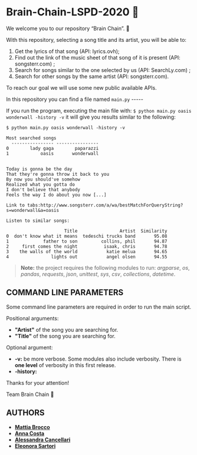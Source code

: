 # Brain-Chain-LSPD-2020 :brain:

We welcome you to our repository “Brain Chain”. :wave:

With this repository, selecting a song title and its artist, you will be able to:
1) Get the lyrics of that song (API: lyrics.ovh);
2) Find out the link of the music sheet of that song of it is present (API: songsterr.com) ;
3) Search for songs similar to the one selected by us (API: SearchLy.com) ;
4) Search for other songs by the same artist (API: songsterr.com).

To reach our goal we will use some new public available APIs.

In this repository you can find a file named ```main.py``` -----

If you run the program, executing the main file with: ```$ python main.py oasis wonderwall -history -v``` it will  give you results similar to the following: 

```
$ python main.py oasis wonderwall -history -v

Most searched songs
  ---------------- ----------------
0        lady gaga        paparazzi
1            oasis       wonderwall


Today is gonna be the day
That they're gonna throw it back to you
By now you should've somehow
Realized what you gotta do
I don't believe that anybody
Feels the way I do about you now [...]

Link to tabs:http://www.songsterr.com/a/wa/bestMatchForQueryString?s=wonderwall&a=oasis

Listen to similar songs:

                      Title                Artist  Similarity
0  don't know what it means  tedeschi trucks band       95.08
1             father to son         collins, phil       94.87
2     first comes the night          isaak, chris       94.78
3    the walls of the world           katie melua       94.65
4                lights out           angel olsen       94.55
```
> **Note:** the project requires the following modules to run: *argparse*, *os*, *pandas*, *requests*, *json*, *unittest*, *sys*, *csv*, *collections*, *datetime*.


## COMMAND LINE PARAMETERS
 
Some command line parameters are required in order to run the main script.

Positional arguments:
- **"Artist"** of the song you are searching for.
- **"Title"** of the song you are searching for.
 
Optional argument:
- **-v:** be more verbose. Some modules also include verbosity. There is **one level** of verbosity in this first release.
- **-history:** 


Thanks for your attention!

Team Brain Chain :brain:

## AUTHORS 

- [**Mattia Brocco**](https://www.linkedin.com/in/mattia-brocco-digital-student/)
- [**Anna Costa**](https://www.linkedin.com/in/annacosta99/)
- [**Alessandra Cancellari**](https://www.linkedin.com/in/alessandracancellari/)
- [**Eleonora Sartori**](https://www.linkedin.com/in/eleonorasartori97/)




